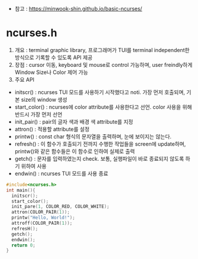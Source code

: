  * 참고 : https://minwook-shin.github.io/basic-ncurses/

ncurses.h
=========
1. 개요 : terminal graphic library, 프로그래머가 TUI를 terminal independent한 방식으로 기록할 수 있도록 API 제공
2. 장점 : cursor 이동, keyboard 및 mouse로 control 가능하며, user freindly하게 Window Size나 Color 제어 가능
3. 주요 API
 - initscr() : ncurses TUI 모드를 사용하기 시작했다고 noti. 가장 먼저 호출되며, 기본 size의 window 생성
 - start_color() : ncurses에 color attribute를 사용한다고 선언. color 사용을 위해 반드시 가장 먼저 선언
 - init_pair() : pair의 글자 색과 배경 색 attribute를 지정
 - attron() : 적용할 attribute를 설정
 - printw() : const char 형식의 문자열을 출력하며, 눈에 보이지는 않는다.
 - refresh() : 이 함수가 호출되기 전까지 수행한 작업들을 screen에 update하며, printw()와 같은 함수들은 이 함수로 인하여 실제로 출력
 - getch() : 문자를 입력하였는지 check. 보통, 실행파일이 바로 종료되지 않도록 하기 위하여 사용
 - endwin() : ncurses TUI 모드를 사용 종료

```C
#include<ncurses.h>
int main(){
  initscr();
  start_color();
  init_pare(1, COLOR_RED, COLOR_WHITE);
  attron(COLOR_PAIR(1));
  printw("Hello, World!");
  attroff(COLOR_PAIR(1));
  refresH();
  getch();
  endwin();
  return 0;
}
```
